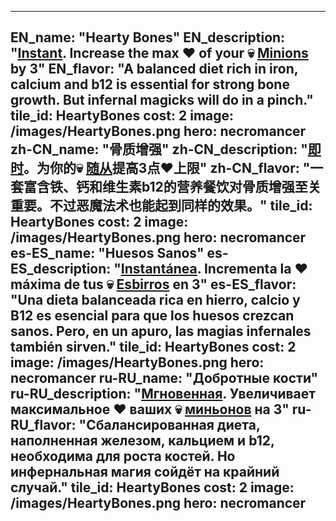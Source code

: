 ---

EN_name: "Hearty Bones"
EN_description: "<u><u>Instant</u></u>. Increase the max ❤️ of your 💀 <u>Minions</u> by 3"
EN_flavor: "A balanced diet rich in iron, calcium and b12 is essential for strong bone growth. But infernal magicks will do in a pinch."
tile_id: HeartyBones
cost: 2
image: /images/HeartyBones.png
hero: necromancer
zh-CN_name: "骨质增强"
zh-CN_description: "<u><u>即时</u></u>。为你的💀 <u>随从</u>提高3点❤️上限"
zh-CN_flavor: "一套富含铁、钙和维生素b12的营养餐饮对骨质增强至关重要。不过恶魔法术也能起到同样的效果。"
tile_id: HeartyBones
cost: 2
image: /images/HeartyBones.png
hero: necromancer
es-ES_name: "Huesos Sanos"
es-ES_description: "<u><u>Instantánea</u></u>. Incrementa la ❤️ máxima de tus 💀 <u>Esbirros</u> en 3"
es-ES_flavor: "Una dieta balanceada rica en hierro, calcio y B12 es esencial para que los huesos crezcan sanos. Pero, en un apuro, las magias infernales también sirven."
tile_id: HeartyBones
cost: 2
image: /images/HeartyBones.png
hero: necromancer
ru-RU_name: "Добротные кости"
ru-RU_description: "<u><u>Мгновенная</u></u>. Увеличивает максимальное ❤️ ваших 💀 <u>миньонов</u> на 3"
ru-RU_flavor: "Сбалансированная диета, наполненная железом, кальцием и b12, необходима для роста костей. Но инфернальная магия сойдёт на крайний случай."
tile_id: HeartyBones
cost: 2
image: /images/HeartyBones.png
hero: necromancer
---